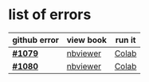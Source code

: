 # list of errors


|github error|view book|run it|
|---------|--------|------------|
|**[#1079](https://github.com/tensorflow/datasets/issues/1079)**|[nbviewer](https://nbviewer.jupyter.org/github/feapri/tensorflow_practice/blob/master/errors/tf_ValueError.ipynb)|[Colab](https://drive.google.com/open?id=1Rrg9kdmDN2AzvM800rXEcvb6oRADO56u)|
|**[#1080](https://github.com/tensorflow/datasets/issues/1080)**|[nbviewer](https://nbviewer.jupyter.org/github/feapri/tensorflow_practice/blob/master/errors/tf_ReadInstruction.ipynb)|[Colab](https://drive.google.com/open?id=14mT3JSGJGGwh9bRCiVpZwPZ68n3fsb5V)|

